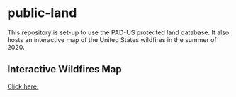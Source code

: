 # public-land
This repository is set-up to use the PAD-US protected land database. It also hosts an interactive map of the United States wildfires in the summer of 2020.

## Interactive Wildfires Map
[Click here.](https://raw.githack.com/rcberg/public-land/master/report/interactive-fire-map.html)
